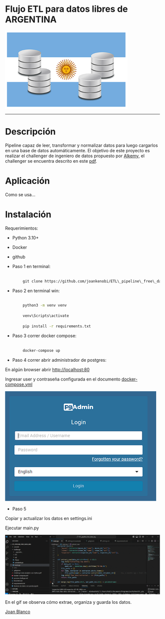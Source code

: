 # Flujo ETL para datos libres de ARGENTINA

![](imagesreadme/image3.png)

-----------------------------------------------------------------------------------------------------------

# Descripción

Pipeline capaz de leer, transformar y normalizar datos para luego cargarlos en una base de datos automáticamente. El objetivo de este proyecto es realizar el challenger de ingeniero de datos propuesto por [Alkemy](https://www.google.com/url?q=https://www.alkemy.org/&amp;sa=D&amp;source=editors&amp;ust=1707360715372592&amp;usg=AOvVaw0p-9OgUukTXV13tUqYBf1w), el challenger se encuentra descrito en este [pdf](https://www.google.com/url?q=https://github.com/joankenobi/ETL_pipeline_free_data_arg/blob/master/Challenge%2520Data%2520Analytics%2520con%2520Python.pdf&amp;sa=D&amp;source=editors&amp;ust=1707360715372770&amp;usg=AOvVaw2nzj6GcB8QhwBuqEt_I0wF).

# Aplicación

Como se usa…

# Instalación

Requerimientos:

- Python 3.10+
- Docker
- github

- Paso 1 en terminal:

```sh

        git clone https://github.com/joankenobi/ETL\_pipeline\_free\_data\_arg.git

```

- Paso 2 en terminal win:

```sh

        python3 -m venv venv

        venv\Scripts\activate

        pip install -r requirements.txt

```

- Paso 3 correr docker compose:

```sh

        docker-compose up

```

- Paso 4 correr abrir administrador de postgres:

En algún browser abrir [http://localhost:80](https://www.google.com/url?q=http://localhost:80&amp;sa=D&amp;source=editors&amp;ust=1707360715374116&amp;usg=AOvVaw3t46heilJvjvuXn9M1FLMC)

Ingresar user y contraseña configurada en el documento [docker-compose.yml](https://www.google.com/url?q=https://github.com/joankenobi/ETL_pipeline_free_data_arg/blob/master/docker-compose.yml&amp;sa=D&amp;source=editors&amp;ust=1707360715374338&amp;usg=AOvVaw3wPrAN1P3riUF3MdeAmQRZ)

![](imagesreadme/image1.png)

- Paso 5

Copiar y actualizar los datos en settings.ini

Ejecutar main.py

![](imagesreadme/image2.gif)

En el gif se observa cómo extrae, organiza y guarda los datos.

<div class="badge-base LI-profile-badge" data-locale="es_ES" data-size="medium" data-theme="light" data-type="VERTICAL" data-vanity="joan-blanco" data-version="v1"><a class="badge-base__link LI-simple-link" href="https://ve.linkedin.com/in/joan-blanco?trk=profile-badge">Joan Blanco</a></div>
              